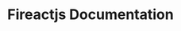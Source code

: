 ---
title: "Fireactjs Documentation"
linkTitle: Documentation
weight: 40
menu:
  main:
    weight: 40
description: >
  Documentation and usage guides on how to develop web applications with Fireactjs.
---